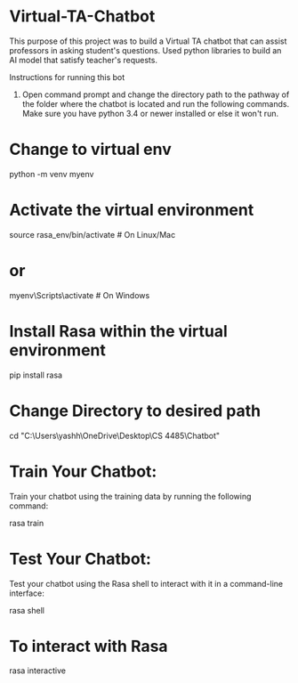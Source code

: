 # Virtual-TA-Chatbot
This purpose of this project was to build a Virtual TA chatbot that can assist professors in asking student's questions. Used python libraries to build an AI model that satisfy teacher's requests.



Instructions for running this bot
1. Open command prompt and change the directory path to the pathway of the folder where the chatbot is located and run the following commands. Make sure you have python 3.4 or newer installed or else it won't run.

# Change to virtual env
python -m venv myenv

# Activate the virtual environment
source rasa_env/bin/activate  # On Linux/Mac
# or
myenv\Scripts\activate     # On Windows

# Install Rasa within the virtual environment
pip install rasa

# Change Directory to desired path
cd "C:\Users\yashh\OneDrive\Desktop\CS 4485\Chatbot"


# Train Your Chatbot:
Train your chatbot using the training data by running the following command:

rasa train

# Test Your Chatbot:
Test your chatbot using the Rasa shell to interact with it in a command-line interface:

rasa shell


# To interact with Rasa

rasa interactive
